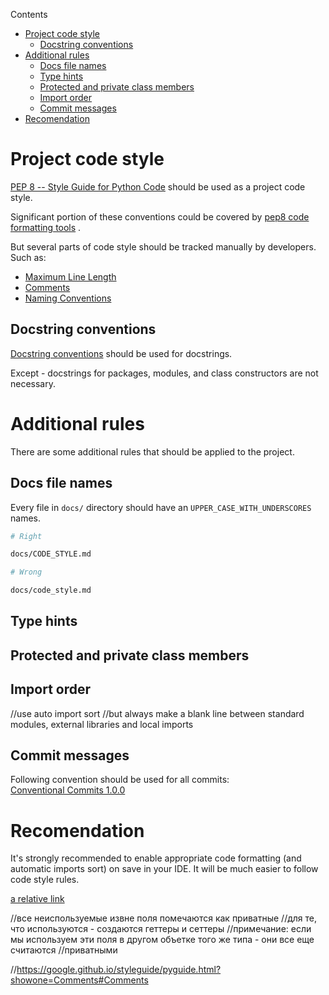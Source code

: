 Contents
- [Project code style](#project-code-style)
  - [Docstring conventions](#docstring-conventions)
- [Additional rules](#additional-rules)
  - [Docs file names](#docs-file-names)
  - [Type hints](#type-hints)
  - [Protected and private class members](#protected-and-private-class-members)
  - [Import order](#import-order)
  - [Commit messages](#commit-messages)
- [Recomendation](#recomendation)


# Project code style

[PEP 8 -- Style Guide for Python Code](https://www.python.org/dev/peps/pep-0008/) should be used as a project code style.  

Significant portion of these conventions could be covered by [pep8 code formatting tools](ENVIRONMENT_SETUP.md#code-formatting-on-save) .

But several parts of code style should be tracked manually by developers. Such as:
- [Maximum Line Length](https://www.python.org/dev/peps/pep-0008/#maximum-line-length)
- [Comments](https://www.python.org/dev/peps/pep-0008/#comments)
- [Naming Conventions](https://www.python.org/dev/peps/pep-0008/#naming-conventions)

## Docstring conventions

[Docstring conventions](https://www.python.org/dev/peps/pep-0257/) should be used for docstrings.

Except - docstrings for packages, modules, and class constructors are not necessary.



# Additional rules

There are some additional rules that should be applied to the project.

## Docs file names

Every file in `docs/` directory should have an `UPPER_CASE_WITH_UNDERSCORES` names.


``` bash
# Right 

docs/CODE_STYLE.md

```

``` bash
# Wrong

docs/code_style.md

```

## Type hints

## Protected and private class members

## Import order
//use auto import sort 
//but always make a blank line between standard modules,
external libraries and local imports


## Commit messages
Following convention should be used for all commits:<br>
[Conventional Commits 1.0.0](https://www.conventionalcommits.org/en/v1.0.0/)

# Recomendation

It's strongly recommended to enable appropriate code formatting (and automatic imports sort) on save in your IDE.
It will be much easier to follow code style rules.



[a relative link](ENVIRONMENT_SETUP.md)


//все неиспользуемые извне поля помечаются как приватные
//для те, что используются - создаются геттеры и сеттеры
//примечание: если мы используем эти поля в другом объетке того же типа - они все еще считаются
//приватными


//https://google.github.io/styleguide/pyguide.html?showone=Comments#Comments
